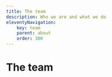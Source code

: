 ```yaml
---
title: The team
description: Who we are and what we do
eleventyNavigation:
    key: team
    parent: about
    order: 300
---
```


# The team